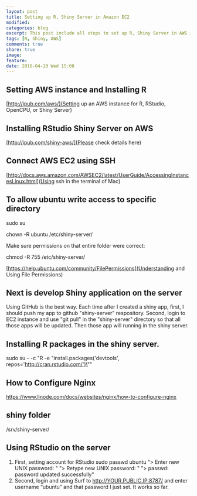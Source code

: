 ```yaml
---
layout: post
title: Setting up R, Shiny Server in Amazon EC2
modified:
categories: blog
excerpt: This post include all steps to set up R, Shiny Server in AWS instance. 
tags: [R, Shiny, AWS]
comments: true
share: true
image:
feature:
date: 2016-04-20 Wed 15:08
---
```


## Setting AWS instance and Installing R

[http://ipub.com/aws/](Setting up an AWS instance for R, RStudio, OpenCPU, or Shiny Server)

## Installing RStudio Shiny Server on AWS

[http://ipub.com/shiny-aws/](Please check details here)

## Connect AWS EC2 using SSH

[http://docs.aws.amazon.com/AWSEC2/latest/UserGuide/AccessingInstancesLinux.html](Using ssh in the terminal of Mac)

## To allow ubuntu write access to specific directory

sudo su

chown -R ubuntu /etc/shiny-server/

Make sure permissions on that entire folder were correct:

chmod -R 755 /etc/shiny-server/

[https://help.ubuntu.com/community/FilePermissions](Understanding and Using File Permissions)

## Next is develop Shiny application on the server

Using GitHub is the best way. Each time after I created a shiny app, first, I should push my app to github "shiny-server" respository. Second, login to EC2 instance and use "git pull" in the "shiny-server" directory so that all those apps will be updated. Then those app will running in the shiny server. 

## Installing R packages in the shiny server.

sudo su - -c "R -e \"install.packages('devtools', repos='http://cran.rstudio.com/')\""

## How to Configure Nginx

https://www.linode.com/docs/websites/nginx/how-to-configure-nginx

## shiny folder

/srv/shiny-server/

## Using RStudio on the server

1. First, setting account for RStudio
    sudo passwd ubuntu
    "> Enter new UNIX password: "
    "> Retype new UNIX password: "
    "> passwd: password updated successfully"
2. Second, login and using
    Surf to http://YOUR.PUBLIC.IP:8787/ and enter username “ubuntu” and that password I just set. It works so far.

